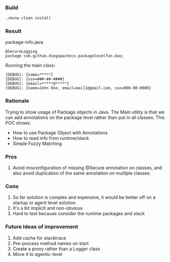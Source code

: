 ### Build 
```bash
./mvnw clean install 
```

### Result

package-info.java
```
@SecureLogging
package com.github.diegopacheco.packagelevelfun.dao;
```

Running the main class:
```
[DEBUG]: {name=*****}
[DEBUG]: {ssn=###-##-####}
[DEBUG]: {email=*****@*****}
[DEBUG]: {name=John Doe, email=mail1@gmail.com, ssn=000-00-0000}
```

### Rationale

Trying to show usage of Package objects in Java.
The Main utility is that we can add annotations on the package level rather than put in all classes.
This POC shows:
* How to use Package Object with Annotations
* How to read info from runtime/stack
* Simple Fuzzy Matching

### Pros

1. Avoid misconfiguration of missing @Secure annotation on classes, and also avoid duplication of the same annotation on multiple classes.

### Cons

1. So far solution is complex and expensive, it would be better off on a startup or agent level solution.
2. It's a bit implicit and non-obvious
3. Hard to test because consider the runtime packages and stack

### Future Ideas of improvement

1. Add cache for stacktrace
2. Pre-process method names on start
3. Create a proxy rather than a Logger class
4. Move it to agentic-level